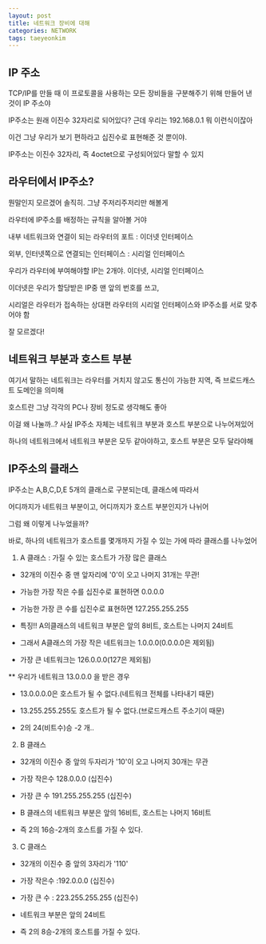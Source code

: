 ```yaml
---
layout: post
title: 네트워크 장비에 대해
categories: NETWORK
tags: taeyeonkim
---
```


## IP 주소

TCP/IP를 만들 때 이 프로토콜을 사용하는 모든 장비들을 구분해주기 위해 만들어 낸 것이 IP 주소야

IP주소는 원래 이진수 32자리로 되어있다? 근데 우리는 192.168.0.1 뭐 이런식이잖아

이건 그냥 우리가 보기 편하라고 십진수로 표현해준 것 뿐이야. 

IP주소는 이진수 32자리, 즉 4octet으로 구성되어있다 말할 수 있지

## 라우터에서 IP주소?

뭔말인지 모르겠어 솔직히. 그냥 주저리주저리만 해볼게

라우터에 IP주소를 배정하는 규칙을 알아볼 거야

내부 네트워크와 연결이 되는 라우터의 포트 : 이더넷 인터페이스

외부, 인터넷쪽으로 연결되는 인터페이스 : 시리얼 인터페이스

우리가 라우터에 부여해야할 IP는 2개야. 이더넷, 시리얼 인터페이스

이더넷은 우리가 할당받은 IP중 맨 앞의 번호를 쓰고, 

시리얼은 라우터가 접속하는 상대편 라우터의 시리얼 인터페이스와 IP주소를 서로 맞추어야 함

잘 모르겠다!

## 네트워크 부분과 호스트 부분

여기서 말하는 네트워크는 라우터를 거치지 않고도 통신이 가능한 지역, 즉 브로드캐스트 도메인을 의미해

호스트란 그냥 각각의 PC나 장비 정도로 생각해도 좋아

이걸 왜 나눌까..? 사실 IP주소 자체는 네트워크 부분과 호스트 부분으로 나누어져있어

하나의 네트워크에서 네트워크 부분은 모두 같아야하고, 호스트 부분은 모두 달라야해

## IP주소의 클래스

IP주소는 A,B,C,D,E 5개의 클래스로 구분되는데, 클래스에 따라서 

어디까지가 네트워크 부분이고, 어디까지가 호스트 부분인지가 나뉘어

그럼 왜 이렇게 나누었을까? 

바로, 하나의 네트워크가 호스트를 몇개까지 가질 수 있는 가에 따라 클래스를 나누었어

1. A 클래스 : 가질 수 있는 호스트가 가장 많은 클래스

- 32개의 이진수 중 맨 앞자리에 '0'이 오고 나머지 31개는 무관!

- 가능한 가장 작은 수를 십진수로 표현하면 0.0.0.0

- 가능한 가장 큰 수를 십진수로 표현하면 127.255.255.255

- 특징!! A의클래스의 네트워크 부분은 앞의 8비트, 호스트는 나머지 24비트

- 그래서 A클래스의 가장 작은 네트워크는 1.0.0.0(0.0.0.0은 제외됨)

- 가장 큰 네트워크는 126.0.0.0(127은 제외됨)

** 우리가 네트워크 13.0.0.0 을 받은 경우

* 13.0.0.0.0은 호스트가 될 수 없다.(네트워크 전체를 나타내기 때문)

* 13.255.255.255도 호스트가 될 수 없다.(브로드캐스트 주소기이 때문)

* 2의 24(비트수)승 -2 개..

2. B 클래스

- 32개의 이진수 중 앞의 두자리가 '10'이 오고 나머지 30개는 무관

- 가장 작은수 128.0.0.0 (십진수)

- 가장 큰 수 191.255.255.255 (십진수)

- B 클래스의 네트워크 부분은 앞의 16비트, 호스트는 나머지 16비트

- 즉 2의 16승-2개의 호스트를 가질 수 있다.

3. C 클래스

- 32개의 이진수 중 앞의 3자리가 '110'

- 가장 작은수 :192.0.0.0 (십진수)

- 가장 큰 수 : 223.255.255.255 (십진수)

- 네트워크 부분은 앞의 24비트

- 즉 2의 8승-2개의 호스트를 가질 수 있다.

  

